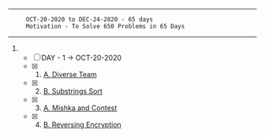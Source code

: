 ***
         OCT-20-2020 to DEC-24-2020 - 65 days
         Motivation - To Solve 650 Problems in 65 Days
***
1. - [ ] DAY - 1 -> OCT-20-2020
    - [x] 1. [A. Diverse Team](https://codeforces.com/contest/988/problem/A)
    - [x] 2. [B. Substrings Sort](https://codeforces.com/contest/988/problem/B)
    - [x] 3. [A. Mishka and Contest](https://codeforces.com/contest/999/problem/A)
    - [x] 4. [B. Reversing Encryption](https://codeforces.com/contest/999/problem/B)